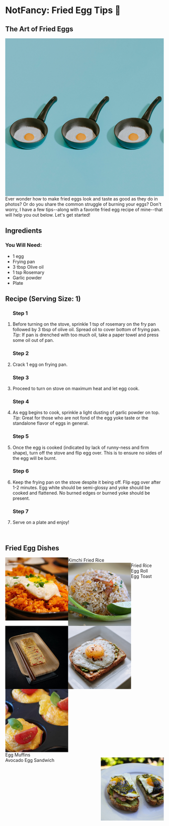 <!DOCTYPE html>
<!--TODO: Fix CSS
<html lang="en">English
  <meta charset="UTF-8">
  <head>
  <style>
     div.gallery {
margin: 3px;
  border: 1px solid #ccc;
  float: left;
  width: 180px;
}
    
div.gallery:hover {
  border: 1px solid #777;
}
    
div.gallery img {
  width: 100%;
  height: auto;
}
    
div.desc {
  padding: 15px;
  text-align: left;
}
    
    </style>-->
  </head>   
  <body>
    <h1>NotFancy: Fried Egg Tips 🍳</h1>
  <main>
  <section>
    <h2> The Art of Fried Eggs</h2>
    <a href=https://github.com/jennisa1/NotFancy-Website><img src="https://github.com/jennisa1/NotFancy-Website/blob/main/Images/Egg%20pan%202.png?raw=true" width="600 px" height="500 px" alt="Egg pan 2" img align="right"/></a>   
    <p> <!--TODO: add hook-->
      Ever wonder how to make fried eggs look and taste as good as they do in photos? Or do you share the common struggle of burning your eggs?
      Don't worry, I have a few tips--along with a favorite fried egg recipe of mine--that will help you out below. Let's get started! </p>
    </section>  
    <section>
      <h2>Ingredients</h2>
      <h3>You Will Need:</h3>
      <ul>
        <li>1 egg</li>
        <li>Frying pan</li>
        <li>3 tbsp Olive oil</li>
        <li>1 tsp Rosemary</li>
        <li>Garlic powder</li>
        <li>Plate</li>
      </ul>
      </p>
    </section>
    <section>
      <h2>Recipe (Serving Size: 1)</h2>
      <ol>
        <h3>Step 1</h3>
        <li>Before turning on the stove, sprinkle 1 tsp of rosemary on the fry pan followed by 3 tbsp of olive oil.
        Spread oil to cover bottom of frying pan. 
          <i>Tip</i>: If pan is drenched with too much oil, take a paper towel and press some oil out of pan.</li>
        <h3>Step 2</h3>
        <li>Crack 1 egg on frying pan.</li>
        <h3>Step 3</h3>
        <li>Proceed to turn on stove on maximum heat and let egg cook.</li>
        <h3>Step 4</h3>
        <li>As egg begins to cook, sprinkle a light dusting of garlic powder on top.
          <i>Tip</i>: Great for those who are not fond of the egg yoke taste or the standalone flavor of eggs in general.</li>
        <h3>Step 5</h3>
        <li>Once the egg is cooked (indicated by lack of runny-ness and firm shape), turn off the stove and flip egg over.
        This is to ensure no sides of the egg will be burnt.</li>
        <h3>Step 6</h3>
        <li>Keep the frying pan on the stove despite it being off. Flip egg over after 1-2 minutes. Egg white should be
        semi-glossy and yoke should be cooked and flattened. No burned edges or burned yoke should be present.</li>
        <h3>Step 7</h3>
        <li>Serve on a plate and enjoy!</li>
      </ol>
    </section>
    <br/ >
    <section>
      <h2>Fried Egg Dishes</h2>
        <div class="gallery">
  <a target="_blank" href="https://github.com/jennisa1/NotFancy-Website/blob/main/Images/Kimchi%20Fried%20Rice.png?raw=true">
    <img src="https://github.com/jennisa1/NotFancy-Website/blob/main/Images/Kimchi%20Fried%20Rice.png?raw=true" alt="Kimchi Fried Rice" align="left" width="200" height="200">
  </a>
  <div class="gallery">Kimchi Fried Rice</div>
</div>

<div class="gallery">
  <a target="_blank" href="https://github.com/jennisa1/NotFancy-Website/blob/main/Images/Fried%20Rice.png?raw=true">
    <img src="https://github.com/jennisa1/NotFancy-Website/blob/main/Images/Fried%20Rice.png?raw=true" alt="Fried Rice" align="left" width="200"     height="200">       
  </a>
  <div class="gallery">Fried Rice</div>
</div>

<div class="gallery">
  <a target="_blank" href="https://github.com/jennisa1/NotFancy-Website/blob/main/Images/Korean%20Egg%20Roll.jpg?raw=true">
    <img src="https://github.com/jennisa1/NotFancy-Website/blob/main/Images/Korean%20Egg%20Roll.jpg?raw=true" alt="Korean Egg Roll" align="left" width="200" height="200">
  </a>
  <div class="gallery">Egg Roll</div>
</div>

<div class="gallery">
  <a target="_blank" href="https://github.com/jennisa1/NotFancy-Website/blob/main/Images/Egg%20Toast.jpg?raw=true">
    <img src="https://github.com/jennisa1/NotFancy-Website/blob/main/Images/Egg%20Toast.jpg?raw=true" alt="Egg Toast" img align="left" width="200" height="200">
  </a>
  <div class="gallery">Egg Toast</div>
</div>

  <div class="gallery">
  <a target="_blank" href="https://github.com/jennisa1/NotFancy-Website/blob/main/Images/Egg%20Muffins.png?raw=true">
    <img src="https://github.com/jennisa1/NotFancy-Website/blob/main/Images/Egg%20Muffins.png?raw=true" alt="Egg Muffins" img align="middle" width="200" height="200">
  </a>
  <div class="gallery">Egg Muffins</div>
</div>

  <div class="gallery">
  <a target="_blank" href="https://github.com/jennisa1/NotFancy-Website/blob/main/Images/Avocado%20Egg%20Sandwich.jpg?raw=true">
    <img src="https://github.com/jennisa1/NotFancy-Website/blob/main/Images/Avocado%20Egg%20Sandwich.jpg?raw=true" alt="Avocado Egg Sandwich" img align="right" width="200" height="200">
  </a>
  <div class="gallery">Avocado Egg Sandwich</div>
</div>
      </section>
    <section>
    <!--TODO: Favorite cooked egg style poll-->
    </section>
    <section>
    <!--TODO: Closing and contact info-->
    </section>
   </main>
  </body>
</html>

